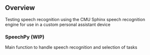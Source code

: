 ## Overview

Testing speech recognition using the CMU Sphinx speech recognition engine for use in a custom personal assistant device

### SpeechPy (WIP)

Main function to handle speech recognition and selection of tasks
